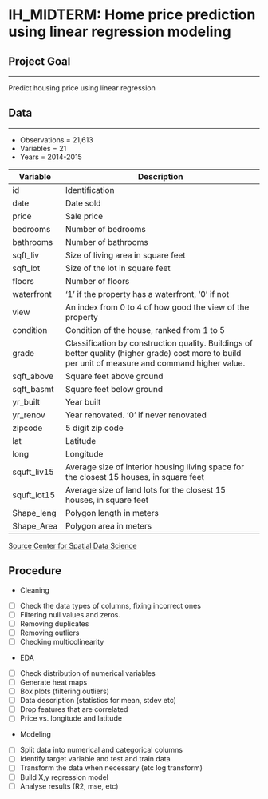 # IH_MIDTERM: Home price prediction using linear regression modeling

## Project Goal
---
Predict housing price using linear regression

## Data 
---

* Observations = 21,613
* Variables = 21
* Years = 2014-2015

| Variable      | Description |
| ----------- | ----------- |
| id  | 	Identification |
| date |	Date sold |
| price |	Sale price |
|bedrooms |	Number of bedrooms|
|bathrooms |	Number of bathrooms|
|sqft_liv |	Size of living area in square feet|
| sqft_lot | Size of the lot in square feet |
| floors | 	Number of floors |
| waterfront 	|‘1’ if the property has a waterfront, ‘0’ if not|
|view |	An index from 0 to 4 of how good the view of the property |
| condition | 	Condition of the house, ranked from 1 to 5|
| grade 	| Classification by construction quality. Buildings of better quality (higher grade) cost more to build per unit of measure and command higher value. |
|sqft_above | 	Square feet above ground |
| sqft_basmt | 	Square feet below ground |
| yr_built | 	Year built |
| yr_renov | 	Year renovated. ‘0’ if never renovated |
| zipcode |	5 digit zip code |
| lat |	Latitude |
| long |	Longitude |
| squft_liv15 |	Average size of interior housing living space for the closest 15 houses, in square feet |
| squft_lot15 |	Average size of land lots for the closest 15 houses, in square feet |
| Shape_leng |	Polygon length in meters |
| Shape_Area |	Polygon area in meters |


[Source Center for Spatial Data Science](https://geodacenter.github.io/data-and-lab/KingCounty-HouseSales2015/) 

## Procedure
* Cleaning 
- [ ] Check the data types of columns, fixing incorrect ones
- [ ] Filtering null values and zeros. 
- [ ] Removing duplicates
- [ ] Removing outliers
- [ ] Checking multicolinearity
* EDA 
- [ ] Check distribution of numerical variables
- [ ] Generate heat maps
- [ ] Box plots (filtering outliers)
- [ ] Data description (statistics for mean, stdev etc)
- [ ] Drop features that are correlated 
- [ ] Price vs. longitude and latitude
* Modeling 
- [ ] Split data into numerical and categorical columns
- [ ] Identify target variable and test and train data
- [ ] Transform the data when necessary (etc log transform)
- [ ] Build X,y regression model 
- [ ] Analyse results (R2, mse, etc)
